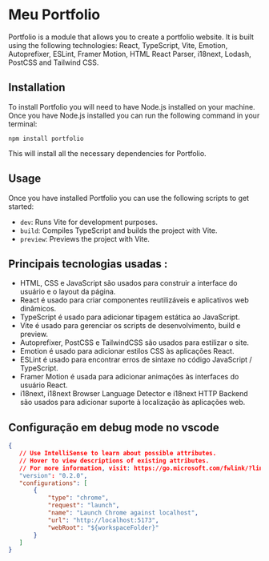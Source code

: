 # Meu Portfolio

Portfolio is a module that allows you to create a portfolio website. It is built using the following technologies: React, TypeScript, Vite, Emotion, Autoprefixer, ESLint, Framer Motion, HTML React Parser, i18next, Lodash, PostCSS and Tailwind CSS.

## Installation

To install Portfolio you will need to have Node.js installed on your machine. Once you have Node.js installed you can run the following command in your terminal: 
```
npm install portfolio 
``` 
This will install all the necessary dependencies for Portfolio. 

## Usage 
Once you have installed Portfolio you can use the following scripts to get started: 

 - `dev`: Runs Vite for development purposes. 
 - `build`: Compiles TypeScript and builds the project with Vite. 
 - `preview`: Previews the project with Vite.  

## Principais tecnologias usadas :
- HTML, CSS e JavaScript são usados para construir a interface do usuário e o layout da página. 
- React é usado para criar componentes reutilizáveis ​​e aplicativos web dinâmicos. 
- TypeScript é usado para adicionar tipagem estática ao JavaScript. 
- Vite é usado para gerenciar os scripts de desenvolvimento, build e preview. 
- Autoprefixer, PostCSS e TailwindCSS são usados ​​para estilizar o site. 
- Emotion é usado para adicionar estilos CSS às aplicações React. 
- ESLint é usado para encontrar erros de sintaxe no código JavaScript / TypeScript. 
- Framer Motion é usada para adicionar animações às interfaces do usuário React. 
- i18next, i18next Browser Language Detector e i18next HTTP Backend são usados ​​para adicionar suporte à localização às aplicações web.

## Configuração em debug mode no vscode
 ``` json
{
	// Use IntelliSense to learn about possible attributes.
	// Hover to view descriptions of existing attributes.
	// For more information, visit: https://go.microsoft.com/fwlink/?linkid=830387
	"version": "0.2.0",
	"configurations": [
		{
			"type": "chrome",
			"request": "launch",
			"name": "Launch Chrome against localhost",
			"url": "http://localhost:5173",
			"webRoot": "${workspaceFolder}"
		}
	]
}
 ```
